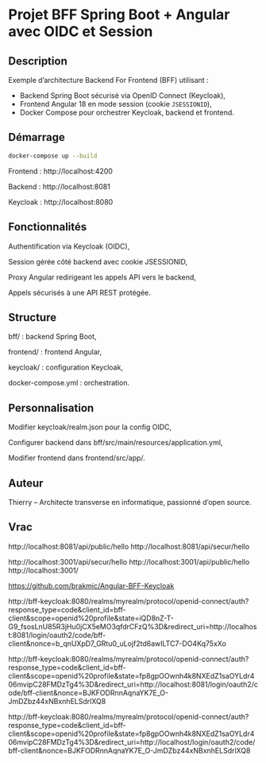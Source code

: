 # Projet BFF Spring Boot + Angular avec OIDC et Session

## Description

Exemple d’architecture Backend For Frontend (BFF) utilisant :

- Backend Spring Boot sécurisé via OpenID Connect (Keycloak),
- Frontend Angular 18 en mode session (cookie `JSESSIONID`),
- Docker Compose pour orchestrer Keycloak, backend et frontend.

## Démarrage

```bash
docker-compose up --build
```

Frontend : http://localhost:4200

Backend : http://localhost:8081

Keycloak : http://localhost:8080


## Fonctionnalités

Authentification via Keycloak (OIDC),

Session gérée côté backend avec cookie JSESSIONID,

Proxy Angular redirigeant les appels API vers le backend,

Appels sécurisés à une API REST protégée.

## Structure

bff/ : backend Spring Boot,

frontend/ : frontend Angular,

keycloak/ : configuration Keycloak,

docker-compose.yml : orchestration.

## Personnalisation

Modifier keycloak/realm.json pour la config OIDC,

Configurer backend dans bff/src/main/resources/application.yml,

Modifier frontend dans frontend/src/app/.

## Auteur

Thierry – Architecte transverse en informatique, passionné d’open source.



## Vrac
http://localhost:8081/api/public/hello
http://localhost:8081/api/secur/hello


http://localhost:3001/api/secur/hello
http://localhost:3001/api/public/hello
http://localhost:3001/


https://github.com/brakmic/Angular-BFF-Keycloak





http://bff-keycloak:8080/realms/myrealm/protocol/openid-connect/auth?response_type=code&client_id=bff-client&scope=openid%20profile&state=iQD8nZ-T-G9_fsosLnU85R3jHu0jCX5eMO3qfdrCFzQ%3D&redirect_uri=http://localhost:8081/login/oauth2/code/bff-client&nonce=b_qnUXpD7_GRtu0_uLojf2td6awILTC7-DO4Kq75xXo

http://bff-keycloak:8080/realms/myrealm/protocol/openid-connect/auth?response_type=code&client_id=bff-client&scope=openid%20profile&state=fp8gpOOwnh4k8NXEdZ1saOYLdr406mvipC28FMDzTg4%3D&redirect_uri=http://localhost:8081/login/oauth2/code/bff-client&nonce=BJKFODRnnAqnaYK7E_O-JmDZbz44xNBxnhELSdrlXQ8


http://bff-keycloak:8080/realms/myrealm/protocol/openid-connect/auth?response_type=code&client_id=bff-client&scope=openid%20profile&state=fp8gpOOwnh4k8NXEdZ1saOYLdr406mvipC28FMDzTg4%3D&redirect_uri=http://localhost/login/oauth2/code/bff-client&nonce=BJKFODRnnAqnaYK7E_O-JmDZbz44xNBxnhELSdrlXQ8
